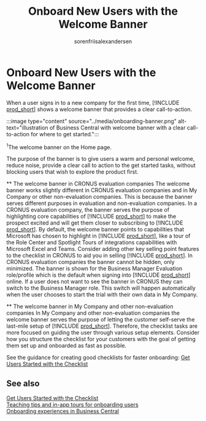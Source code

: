 ﻿---
title: Onboard New Users with the Welcome Banner
description: Learn about the banner that displays when a user signs into a new company for the first time.
ms.date: 04/01/2021
ms.topic: conceptual
ms.service: dynamics365-business-central
author: sorenfriisalexandersen
ms.author: soalex
manager: edupont
---

# Onboard New Users with the Welcome Banner

When a user signs in to a new company for the first time, [!INCLUDE [prod_short](../includes/prod_short.md)] shows a welcome banner that provides a clear call-to-action.  

:::image type="content" source="../media/onboarding-banner.png" alt-text="illustration of Business Central with welcome banner with a clear call-to-action for where to get started.":::

<sup>1</sup><a name="1"></a>The welcome banner on the Home page.

The purpose of the banner is to give users a warm and personal welcome, reduce noise, provide a clear call to action to the get started tasks, without blocking users that wish to explore the product first.  

** The welcome banner in CRONUS evaluation companies
The welcome banner works slightly different in CRONUS evaluation companies and in My Company or other non-evaluation companies. This is because the banner serves different purposes in evaluation and non-evaluation companies. In a CRONUS evaluation company, the banner serves the purpose of highlighting core capabilities of [!INCLUDE [prod_short](../includes/prod_short.md)] to make the prospect excited and will get them closer to subscribing to [!INCLUDE [prod_short](../includes/prod_short.md)]. By default, the welcome banner points to capabilities that Microsoft has chosen to highlight in [!INCLUDE [prod_short](../includes/prod_short.md)], like a tour of the Role Center and Spotlight Tours of integrations capabilities with Microsoft Excel and Teams. Consider adding other key selling point features to the checklist in CRONUS to aid you in selling [!INCLUDE [prod_short](../includes/prod_short.md)]. In CRONUS evaluation companies the banner cannot be hidden, only minimized. The banner is shown for the Business Manager Evaluation role/profile which is the default when signing into [!INCLUDE [prod_short](../includes/prod_short.md)] online. If a user does not want to see the banner in CRONUS they can switch to the Business Manager role. This switch will happen automatically when the user chooses to start the trial with their own data in My Company. 

** The welcome banner in My Company and other non-evaluation companies
In My Company and other non-evaluation companies the welcome banner serves the purpose of letting the customer self-serve the last-mile setup of [!INCLUDE [prod_short](../includes/prod_short.md)]. Therefore, the checklist tasks are more focused on guiding the user through various setup elements. Consider how you structure the checklist for your customers with the goal of getting them set up and onboarded as fast as possible. 

See the guidance for creating good checklists for faster onboarding: [Get Users Started with the Checklist](onboarding-checklist.md) 

## See also

[Get Users Started with the Checklist](onboarding-checklist.md)  
[Teaching tips and in-app tours for onboarding users](onboarding-teaching-tips-tours.md)  
[Onboarding experiences in Business Central](onboarding-experiences.md)  
